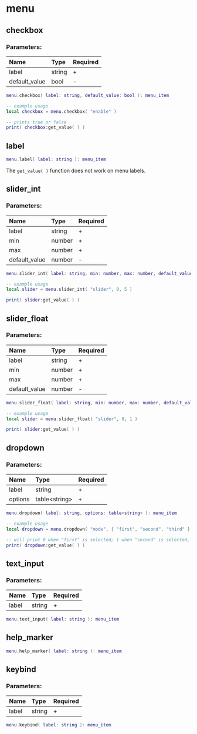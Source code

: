 # menu

## checkbox

### Parameters:

| Name | Type | Required |
| :--- | :--- | :--- |
| label | string | + |
| default\_value | bool | - |

```lua
menu.checkbox( label: string, default_value: bool ): menu_item
```

```lua
-- example usage
local checkbox = menu.checkbox( "enable" )

-- prints true or false
print( checkbox:get_value( ) )
```

## label

```lua
menu.label( label: string ): menu_item
```

The `get_value( )` function does not work on menu labels.

## slider\_int

### Parameters:

| Name | Type | Required |
| :--- | :--- | :--- |
| label | string | + |
| min | number | + |
| max | number | + |
| default\_value | number | - |

```lua
menu.slider_int( label: string, min: number, max: number, default_value: number ): menu_item
```

```lua
-- example usage
local slider = menu.slider_int( "slider", 0, 5 )

print( slider:get_value( ) )
```

## slider\_float

### Parameters:

| Name | Type | Required |
| :--- | :--- | :--- |
| label | string | + |
| min | number | + |
| max | number | + |
| default\_value | number | - |

```lua
menu.slider_float( label: string, min: number, max: number, default_value: number ): menu_item
```

```lua
-- example usage
local slider = menu.slider_float( "slider", 0, 1 )

print( slider:get_value( ) )
```

## dropdown

### Parameters:

| Name | Type | Required |
| :--- | :--- | :--- |
| label | string | + |
| options | table&lt;string&gt; | + |

```lua
menu.dropdown( label: string, options: table<string> ): menu_item
```

```lua
-- example usage
local dropdown = menu.dropdown( "mode", { "first", "second", "third" } )

-- will print 0 when "first" is selected; 1 when "second" is selected, ...
print( dropdown:get_value( ) )
```

## text\_input

### Parameters:

| Name | Type | Required |
| :--- | :--- | :--- |
| label | string | + |

```lua
menu.text_input( label: string ): menu_item
```

## help\_marker

```lua
menu.help_marker( label: string ): menu_item
```

## keybind

### Parameters:

| Name | Type | Required |
| :--- | :--- | :--- |
| label | string | + |

```lua
menu.keybind( label: string ): menu_item
```

